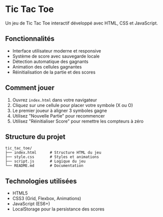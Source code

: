 # Tic Tac Toe

Un jeu de Tic Tac Toe interactif développé avec HTML, CSS et JavaScript.

## Fonctionnalités

- Interface utilisateur moderne et responsive
- Système de score avec sauvegarde locale
- Détection automatique des gagnants
- Animation des cellules gagnantes
- Réinitialisation de la partie et des scores

## Comment jouer

1. Ouvrez `index.html` dans votre navigateur
2. Cliquez sur une cellule pour placer votre symbole (X ou O)
3. Le premier joueur à aligner 3 symboles gagne
4. Utilisez "Nouvelle Partie" pour recommencer
5. Utilisez "Réinitialiser Score" pour remettre les compteurs à zéro

## Structure du projet

```
tic_tac_toe/
├── index.html      # Structure HTML du jeu
├── style.css       # Styles et animations
├── script.js       # Logique du jeu
└── README.md       # Documentation
```

## Technologies utilisées

- HTML5
- CSS3 (Grid, Flexbox, Animations)
- JavaScript (ES6+)
- LocalStorage pour la persistance des scores
